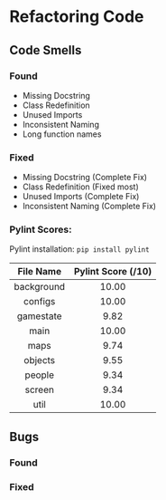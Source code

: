 # Refactoring Code

## Code Smells
### Found
 - Missing Docstring
 - Class Redefinition
 - Unused Imports
 - Inconsistent Naming
 - Long function names

### Fixed
 - Missing Docstring (Complete Fix)
 - Class Redefinition (Fixed most)
 - Unused Imports (Complete Fix)
 - Inconsistent Naming (Complete Fix)

### Pylint Scores:
Pylint installation: `pip install pylint`

| File Name |  Pylint Score (/10) |
|:---------:|:----------------------------------------------------------------:|
|background|10.00|
|configs|10.00|
|gamestate|9.82|
|main|10.00|
|maps|9.74|
|objects|9.55|
|people|9.34|
|screen|9.34|
|util|10.00|


## Bugs
### Found


### Fixed
